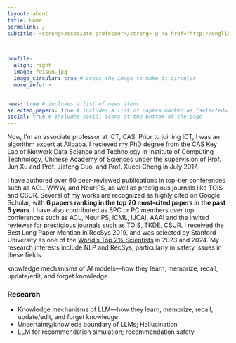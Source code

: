 ```yaml
---
layout: about
title: Home
permalink: /
subtitle: <strong>Associate professor</strong> @ <a href="http://english.ict.cas.cn/">ICT, CAS</a> &nbsp;•&nbsp; <a href="https://ict-star.github.io/">STAR Group</a> &nbsp;•&nbsp; <strong>Previously:</strong> Alibaba Taobao/<a href="https://damo.alibaba.com/">Damo</a>


 
profile:
  align: right
  image: feisun.jpg
  image_circular: true # crops the image to make it circular
  more_info: >


news: true # includes a list of news items
selected_papers: true # includes a list of papers marked as "selected={true}"
social: true # includes social icons at the bottom of the page
---
```


Now, I'm an associate professor at ICT, CAS. Prior to joining ICT, I was an algorithm expert at Alibaba. I recieved my PhD degree from the CAS Key Lab of Network Data Science and Technology in Institute of Computing Technology, Chinese Academy of Sciences under the supervision of Prof. Jun Xu and Prof. Jiafeng Guo, and Prof. Xueqi Cheng in July 2017.

I have authored over 60 peer-reviewed publications in top-tier conferences such as ACL, WWW, and NeurIPS, as well as prestigious journals like TOIS and CSUR. Several of my works are recognized as highly cited on Google Scholar, with **6 papers ranking in the top 20 most-cited papers in the past 5 years**. I have also contributed as SPC or PC members over top conferences such as ACL, NeurIPS, ICML, IJCAI, AAAI and the invited reviewer for prestigious journals such as TOIS, TKDE, CSUR. I received the Best Long Paper Mention in RecSys 2019, and was selected by Stanford University as one of the [World’s Top 2% Scientists](https://elsevier.digitalcommonsdata.com/datasets/btchxktzyw/7) in 2023 and 2024. My research interests include NLP and RecSys, particularly in safety issues in these fields.

knowledge mechanisms of AI models—how they learn, memorize, recall, update/edit, and forget knowledge.

### Research

* Knowledge mechanisms of LLM—how they learn, memorize, recall, update/edit, and forget knowledge
* Uncertainty/knowlede boundary of LLMs; Hallucination 
* LLM for recommendation simulation; recommendation safety

